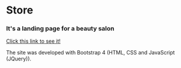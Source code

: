 # Store

<h3> It's a landing page for a beauty salon</h3>

[Click this link to see it!](https://marina51533.github.io/Store/)

<p>The site was developed with Bootstrap 4 (HTML, CSS and JavaScript (JQuery)).</p>
